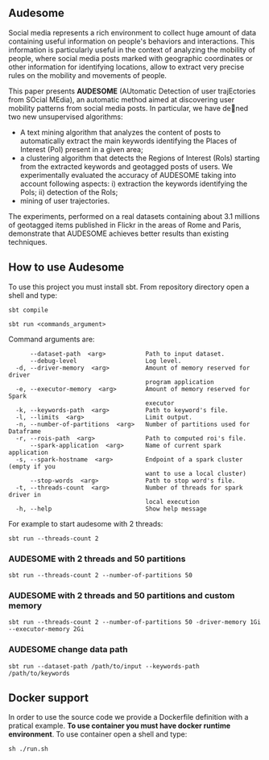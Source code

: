 ## Audesome
Social media represents a rich environment to collect huge amount of data containing useful information on people's behaviors and interactions. This
information is particularly useful in the context of analyzing the mobility of people, where social media posts marked with geographic coordinates or other
information for identifying locations, allow to extract very precise rules on the mobility and movements of people. 

This paper presents **AUDESOME** (AUtomatic Detection of user trajEctories from SOcial MEdia), an automatic method aimed at discovering user mobility patterns from social media posts. In
particular, we have dened two new unsupervised algorithms: 
* A text mining algorithm that analyzes the content of posts to automatically extract the main keywords identifying the Places of Interest (PoI) present in a given area; 
* a clustering algorithm that detects the Regions of Interest (RoIs) starting from the extracted keywords and geotagged posts of users. We experimentally evaluated the accuracy of AUDESOME taking into account following aspects: i) extraction
the keywords identifying the PoIs; ii) detection of the RoIs;
* mining of user trajectories. 

The experiments, performed on a real datasets containing about 3.1 millions of geotagged items published in Flickr in the areas of Rome and Paris, demonstrate that AUDESOME achieves better results than existing techniques.

## How to use Audesome
To use this project you must install sbt. From repository directory open a shell and type:
```shell script
sbt compile
```
```shell script
sbt run <commands_argument>
```
Command arguments are:

```
      --dataset-path  <arg>           Path to input dataset.
      --debug-level                   Log level.
  -d, --driver-memory  <arg>          Amount of memory reserved for driver
                                      program application
  -e, --executor-memory  <arg>        Amount of memory reserved for Spark
                                      executor
  -k, --keywords-path  <arg>          Path to keyword's file.
  -l, --limits  <arg>                 Limit output.
  -n, --number-of-partitions  <arg>   Number of partitions used for Dataframe
  -r, --rois-path  <arg>              Path to computed roi's file.
      --spark-application  <arg>      Name of current spark application
  -s, --spark-hostname  <arg>         Endpoint of a spark cluster (empty if you
                                      want to use a local cluster)
      --stop-words  <arg>             Path to stop word's file.
  -t, --threads-count  <arg>          Number of threads for spark driver in
                                      local execution
  -h, --help                          Show help message
```

For example to start audesome with 2 threads: 
```shell script
sbt run --threads-count 2
```

### AUDESOME with 2 threads and 50 partitions
```shell script
sbt run --threads-count 2 --number-of-partitions 50
```

### AUDESOME with 2 threads and 50 partitions and custom memory
```shell script
sbt run --threads-count 2 --number-of-partitions 50 -driver-memory 1Gi --executor-memory 2Gi
```

### AUDESOME change data path
```shell script
sbt run --dataset-path /path/to/input --keywords-path /path/to/keywords
```

## Docker support
In order to use the source code we provide a Dockerfile definition with a pratical example. **To use container you must have docker runtime environment**.
To use container open a shell and type:

```shell script
sh ./run.sh
```
